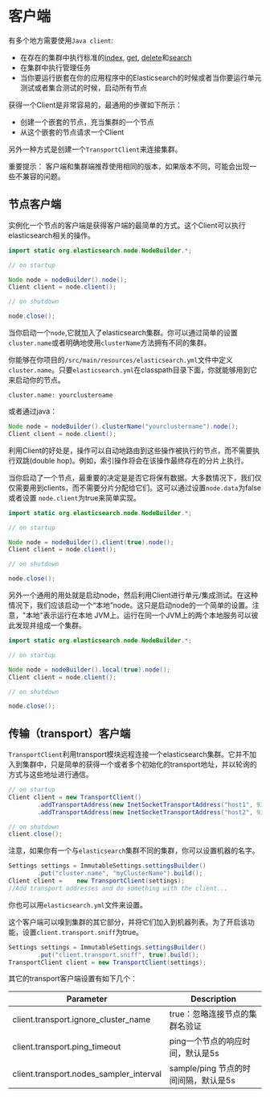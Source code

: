 # 客户端

有多个地方需要使用`Java client`:

- 在存在的集群中执行标准的[index](index-api.md), [get](get-api.md), [delete](delete-api.md)和[search](search-api.md)
- 在集群中执行管理任务
- 当你要运行嵌套在你的应用程序中的Elasticsearch的时候或者当你要运行单元测试或者集合测试的时候，启动所有节点

获得一个Client是非常容易的，最通用的步骤如下所示：

- 创建一个嵌套的节点，充当集群的一个节点
- 从这个嵌套的节点请求一个Client

另外一种方式是创建一个`TransportClient`来连接集群。

重要提示：
    客户端和集群端推荐使用相同的版本，如果版本不同，可能会出现一些不兼容的问题。

## 节点客户端

实例化一个节点的客户端是获得客户端的最简单的方式。这个Client可以执行elasticsearch相关的操作。

```java
import static org.elasticsearch.node.NodeBuilder.*;

// on startup

Node node = nodeBuilder().node();
Client client = node.client();

// on shutdown

node.close();
```

当你启动一个`node`,它就加入了elasticsearch集群。你可以通过简单的设置`cluster.name`或者明确地使用`clusterName`方法拥有不同的集群。

你能够在你项目的`/src/main/resources/elasticsearch.yml`文件中定义`cluster.name`。只要`elasticsearch.yml`在classpath目录下面，你就能够用到它来启动你的节点。

```
cluster.name: yourclustername
```
或者通过java：

```java
Node node = nodeBuilder().clusterName("yourclustername").node();
Client client = node.client();
```
利用Client的好处是，操作可以自动地路由到这些操作被执行的节点，而不需要执行双跳(double hop)。例如，索引操作将会在该操作最终存在的分片上执行。

当你启动了一个节点，最重要的决定是是否它将保有数据。大多数情况下，我们仅仅需要用到clients，而不需要分片分配给它们。这可以通过设置`node.data`为false或者设置
`node.client`为true来简单实现。

```java
import static org.elasticsearch.node.NodeBuilder.*;

// on startup

Node node = nodeBuilder().client(true).node();
Client client = node.client();

// on shutdown

node.close();
```

另外一个通用的用处就是启动node，然后利用Client进行单元/集成测试。在这种情况下，我们应该启动一个“本地”node。这只是启动node的一个简单的设置。注意，"本地"表示运行在本地
JVM上。运行在同一个JVM上的两个本地服务可以彼此发现并组成一个集群。

```java
import static org.elasticsearch.node.NodeBuilder.*;

// on startup

Node node = nodeBuilder().local(true).node();
Client client = node.client();

// on shutdown

node.close();
```

## 传输（transport）客户端

`TransportClient`利用transport模块远程连接一个elasticsearch集群。它并不加入到集群中，只是简单的获得一个或者多个初始化的transport地址，并以轮询的方式与这些地址进行通信。

```java
// on startup
Client client = new TransportClient()
        .addTransportAddress(new InetSocketTransportAddress("host1", 9300))
        .addTransportAddress(new InetSocketTransportAddress("host2", 9300));

// on shutdown
client.close();
```

注意，如果你有一个与`elasticsearch`集群不同的集群，你可以设置机器的名字。

```java
Settings settings = ImmutableSettings.settingsBuilder()
        .put("cluster.name", "myClusterName").build();
Client client =    new TransportClient(settings);
//Add transport addresses and do something with the client...
```

你也可以用`elasticsearch.yml`文件来设置。

这个客户端可以嗅到集群的其它部分，并将它们加入到机器列表。为了开启该功能，设置`client.transport.sniff`为true。

```java
Settings settings = ImmutableSettings.settingsBuilder()
        .put("client.transport.sniff", true).build();
TransportClient client = new TransportClient(settings);
```

其它的transport客户端设置有如下几个：

Parameter | Description
--- | ---
client.transport.ignore_cluster_name | true：忽略连接节点的集群名验证
client.transport.ping_timeout | ping一个节点的响应时间，默认是5s
client.transport.nodes_sampler_interval | sample/ping 节点的时间间隔，默认是5s

